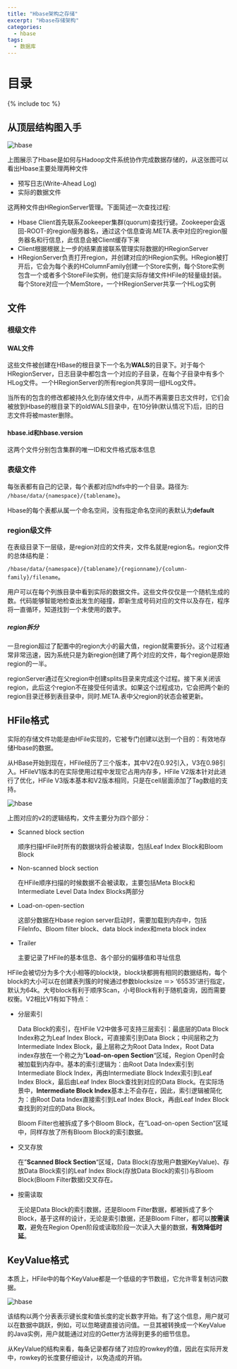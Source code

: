 ```yaml
---
title: "Hbase架构之存储"
excerpt: "Hbase存储架构"
categories:
  - hbase
tags:
  - 数据库
---
```


# 目录
{% include toc %}

## 从顶层结构图入手

![hbase](/images/blog/hbase_2hdfs.png)

上图展示了Hbase是如何与Hadoop文件系统协作完成数据存储的，从这张图可以看出Hbase主要处理两种文件

* 预写日志(Write-Ahead Log)
* 实际的数据文件

这两种文件由HRegionServer管理。下面简述一次查找过程: 

* Hbase Client首先联系Zookeeper集群(quorum)查找行键。Zookeeper会返回-ROOT-的region服务器名，通过这个信息查询.META.表中对应的region服务器名和行信息，此信息会被Client缓存下来
* Client根据根据上一步的结果直接联系管理实际数据的HRegionServer
* HRegionServer负责打开region，并创建对应的HRegion实例。HRegion被打开后，它会为每个表的HColumnFamily创建一个Store实例，每个Store实例包含一个或者多个StoreFile实例，他们是实际存储文件HFile的轻量级封装。每个Store对应一个MemStore，一个HRegionServer共享一个HLog实例

## 文件

### 根级文件

#### WAL文件

这些文件被创建在HBase的根目录下一个名为**WALS**的目录下。对于每个HRegionServer，日志目录中都包含一个对应的子目录，在每个子目录中有多个HLog文件。一个HRegionServer的所有region共享同一组HLog文件。

当所有的包含的修改都被持久化到存储文件中，从而不再需要日志文件时，它们会被放到Hbase的根目录下的oldWALS目录中，在10分钟(默认情况下)后，旧的日志文件将被master删除。

#### hbase.id和hbase.version

这两个文件分别包含集群的唯一ID和文件格式版本信息

### 表级文件

每张表都有自己的记录，每个表都对应hdfs中的一个目录。路径为: `/hbase/data/{namespace}/{tablename}`。

Hbase的每个表都从属一个命名空间，没有指定命名空间的表默认为**default**

### region级文件

在表级目录下一层级，是region对应的文件夹，文件名就是region名。region文件的总体结构是：

`/hbase/data/{namespace}/{tablename}/{regionname}/{column-family}/filename`。

用户可以在每个列族目录中看到实际的数据文件。这些文件仅仅是一个随机生成的数。代码能够智能地检查出发生的碰撞，即新生成号码对应的文件以及存在，程序将一直循环，知道找到一个未使用的数字。

##### region拆分

一旦region超过了配置中的region大小的最大值，region就需要拆分。这个过程通常非常迅速，因为系统只是为新region创建了两个对应的文件，每个region是原始region的一半。

regionServer通过在父region中创建splits目录来完成这个过程。接下来关闭该region，此后这个region不在接受任何请求。如果这个过程成功，它会把两个新的region目录迁移到表目录中，同时.META.表中父region的状态会被更新。

## HFile格式

实际的存储文件功能是由HFile实现的，它被专门创建以达到一个目的：有效地存储Hbase的数据。

从HBase开始到现在，HFile经历了三个版本，其中V2在0.92引入，V3在0.98引入。HFileV1版本的在实际使用过程中发现它占用内存多，HFile V2版本针对此进行了优化，HFile V3版本基本和V2版本相同，只是在cell层面添加了Tag数组的支持。

![hbase](/images/blog/hfile_struct.png)

上图对应的v2的逻辑结构，文件主要分为四个部分：

* Scanned block section

  顺序扫描HFile时所有的数据块将会被读取，包括Leaf Index Block和Bloom Block

* Non-scanned block section

  在HFile顺序扫描的时候数据不会被读取，主要包括Meta Block和Intermediate Level Data Index Blocks两部分

* Load-on-open-section

  这部分数据在Hbase region server启动时，需要加载到内存中，包括FileInfo、Bloom filter block、data block index和meta block index

* Trailer

  主要记录了HFile的基本信息、各个部分的偏移值和寻址信息

HFile会被切分为多个大小相等的block块，block块都拥有相同的数据结构，每个block的大小可以在创建表列簇的时候通过参数blocksize ＝> ‘65535’进行指定，默认为64k。大号block有利于顺序Scan，小号Block有利于随机查询，因而需要权衡。V2相比V1有如下特点：

* 分层索引

  Data Block的索引，在HFile V2中做多可支持三层索引：最底层的Data Block Index称之为Leaf Index Block，可直接索引到Data Block；中间层称之为Intermediate Index Block，最上层称之为Root Data Index，Root Data index存放在一个称之为”**Load-on-open Section**“区域，Region Open时会被加载到内存中。基本的索引逻辑为：由Root Data Index索引到Intermediate Block Index，再由Intermediate Block Index索引到Leaf Index Block，最后由Leaf Index Block查找到对应的Data Block。在实际场景中，**Intermediate Block Index**基本上不会存在，因此，索引逻辑被简化为：由Root Data Index直接索引到Leaf Index Block，再由Leaf Index Block查找到的对应的Data Block。

  Bloom Filter也被拆成了多个Bloom Block，在”Load-on-open Section”区域中，同样存放了所有Bloom Block的索引数据。

* 交叉存放

  在”**Scanned Block Section**“区域，Data Block(存放用户数据KeyValue)、存放Data Block索引的Leaf Index Block(存放Data Block的索引)与Bloom Block(Bloom Filter数据)交叉存在。

* 按需读取

  无论是Data Block的索引数据，还是Bloom Filter数据，都被拆成了多个Block，基于这样的设计，无论是索引数据，还是Bloom Filter，都可以**按需读取**，避免在Region Open阶段或读取阶段一次读入大量的数据，**有效降低时延**。

## KeyValue格式

本质上，HFile中的每个KeyValue都是一个低级的字节数组，它允许零复制访问数据。

![hbase](/images/blog/hfile_keyvalue.png)

该结构以两个分表表示键长度和值长度的定长数字开始。有了这个信息，用户就可以在数据中跳跃，例如，可以忽略键直接访问值。一旦其被转换成一个KeyValue的Java实例，用户就能通过对应的Getter方法得到更多的细节信息。

从KeyValue的结构来看，每条记录都存储了对应的rowkey的值，因此在实际开发中，rowkey的长度要仔细设计，以免造成的开销。


